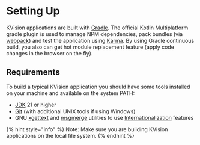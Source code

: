 # Setting Up

KVision applications are built with [Gradle](http://gradle.org/). The official Kotlin Multiplatform gradle plugin is used to manage NPM dependencies, pack bundles (via [webpack](https://webpack.github.io/)) and test the application using [Karma](http://karma-runner.github.io/1.0/index.html). By using Gradle continuous build, you also can get hot module replacement feature (apply code changes in the browser on the fly).

## Requirements

To build a typical KVision application you should have some tools installed on your machine and available on the system PATH:

* [JDK](https://jdk.java.net/) 21 or higher
* [Git](https://git-scm.com) (with additional UNIX tools if using Windows)
* GNU [xgettext](https://www.gnu.org/software/gettext) and [msgmerge](https://www.gnu.org/software/gettext) utilities to use [Internationalization](broken-reference) features   &#x20;

{% hint style="info" %}
Note: Make sure you are building KVision applications on the local file system. &#x20;
{% endhint %}

##

